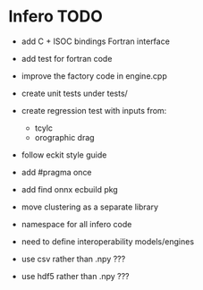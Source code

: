 Infero TODO
===========

* add C + ISOC bindings Fortran interface
* add test for fortran code

* improve the factory code in engine.cpp

* create unit tests under tests/
* create regression test with inputs from:
  - tcylc
  - orographic drag

* follow eckit style guide

* add #pragma once

* add find onnx ecbuild pkg

* move clustering as a separate library

* namespace for all infero code

* need to define interoperability models/engines

* use csv rather than .npy  ???
* use hdf5 rather than .npy ???

